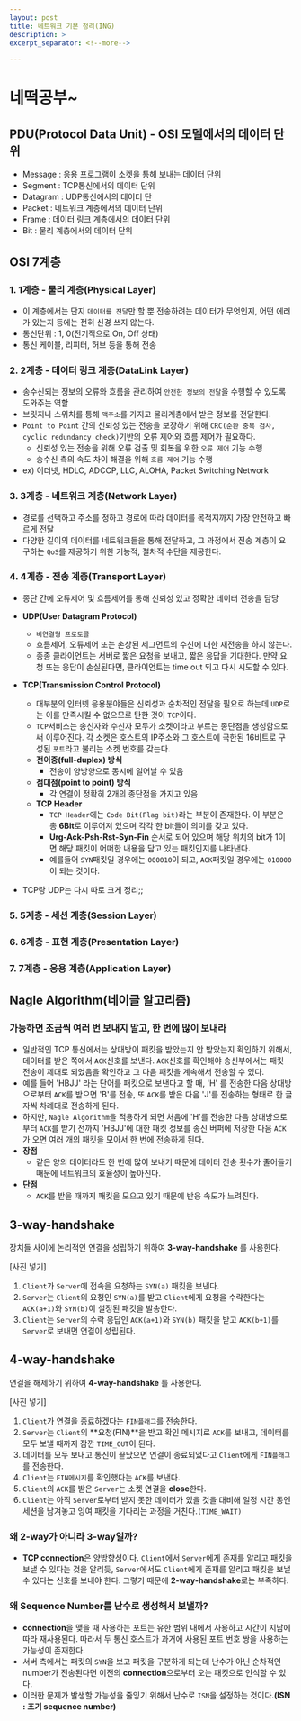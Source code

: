 ```yaml
---
layout: post
title: 네트워크 기본 정리(ING)
description: >
excerpt_separator: <!--more-->

---
```


<!--more-->

# 네떡공부~

## PDU(Protocol Data Unit) - OSI 모델에서의 데이터 단위
- Message : 응용 프로그램이 소켓을 통해 보내는 데이터 단위
- Segment : TCP통신에서의 데이터 단위
- Datagram : UDP통신에서의 데이터 단
- Packet : 네트워크 계층에서의 데이터 단위
- Frame : 데이터 링크 계층에서의 데이터 단위
- Bit : 물리 계층에서의 데이터 단위

## OSI 7계층
### 1. 1계층 - 물리 계층(Physical Layer)
- 이 계층에서는 단지 `데이터를 전달`만 할 뿐 전송하려는 데이터가 무엇인지, 어떤 에러가 있는지 등에는 전혀 신경 쓰지 않는다.
- 통신단위 : 1, 0(전기적으로 On, Off 상태)
- 통신 케이블, 리피터, 허브 등을 통해 전송

### 2. 2계층 - 데이터 링크 계층(DataLink Layer)
- 송수신되는 정보의 오류와 흐름을 관리하여 `안전한 정보의 전달`을 수행할 수 있도록 도와주는 역할
- 브릿지나 스위치를 통해 `맥주소`를 가지고 물리계층에서 받은 정보를 전달한다.
- `Point to Point` 간의 신뢰성 있는 전송을 보장하기 위해 `CRC(순환 중복 검사, cyclic redundancy check)`기반의 오류 제어와 흐름 제어가 필요하다.
  - 신뢰성 있는 전송을 위해 오류 검출 및 회복을 위한 `오류 제어` 기능 수행
  - 송수신 측의 속도 차이 해결을 위해 `흐름 제어` 기능 수행
- ex) 이더넷, HDLC, ADCCP, LLC, ALOHA, Packet Switching Network

### 3. 3계층 - 네트워크 계층(Network Layer)
- 경로를 선택하고 주소를 정하고 경로에 따라 데이터를 목적지까지 가장 안전하고 빠르게 전달
- 다양한 길이의 데이터를 네트워크들을 통해 전달하고, 그 과정에서 전송 계층이 요구하는 `QoS`를 제공하기 위한 기능적, 절차적 수단을 제공한다.

### 4. 4계층 - 전송 계층(Transport Layer)
- 종단 간에 오류제어 및 흐름제어를 통해 신뢰성 있고 정확한 데이터 전송을 담당
- **UDP(User Datagram Protocol)**
  - `비연결형 프로토콜`
  - 흐름제어, 오류제어 또는 손상된 세그먼트의 수신에 대한 재전송을 하지 않는다.
  - 종종 클라이언트는 서버로 짧은 요청을 보내고, 짧은 응답을 기대한다. 만약 요청 또는 응답이 손실된다면, 클라이언트는 time out 되고 다시 시도할 수 있다.
- **TCP(Transmission Control Protocol)**
  - 대부분의 인터넷 응용분야들은 신뢰성과 순차적인 전달을 필요로 하는데 `UDP`로는 이를 만족시킬 수 없으므로 탄한 것이 `TCP`이다.
  - `TCP`서비스는 송신자와 수신자 모두가 소켓이라고 부르는 종단점을 생성함으로써 이루어진다. 각 소켓은 호스트의 IP주소와 그 호스트에 국한된 16비트로 구성된 `포트`라고 불리는 소켓 번호를 갖는다.
  - **전이중(full-duplex) 방식**
    - 전송이 양방향으로 동시에 일어날 수 있음
  - **점대점(point to point) 방식**
    - 각 연결이 정확히 2개의 종단점을 가지고 있음
  - **TCP Header**
    - `TCP Header`에는 `Code Bit(Flag bit)`라는 부분이 존재한다. 이 부분은 총 **6Bit**로 이루어져 있으며 각각 한 bit들이 의미를 갖고 있다. 
    - **Urg-Ack-Psh-Rst-Syn-Fin** 순서로 되어 있으며 해당 위치의 bit가 1이면 해당 패킷이 어떠한 내용을 담고 있는 패킷인지를 나타낸다.
    - 예를들어 `SYN`패킷일 경우에는 `000010`이 되고, `ACK`패킷일 경우에는 `010000`이 되는 것이다.

- TCP랑 UDP는 다시 따로 크게 정리;;


### 5. 5계층 - 세션 계층(Session Layer)



### 6. 6계층 - 표현 계층(Presentation Layer)



### 7. 7계층 - 응용 계층(Application Layer)



## Nagle Algorithm(네이글 알고리즘)
### 가능하면 조금씩 여러 번 보내지 말고, 한 번에 많이 보내라
- 일반적인 TCP 통신에서는 상대방이 패킷을 받았는지 안 받았는지 확인하기 위해서, 데이터를 받은 쪽에서 `ACK`신호를 보낸다. `ACK`신호를 확인해야 송신부에서는 패킷 전송이 제대로 되었음을 확인하고 그 다음 패킷을 계속해서 전송할 수 있다.
- 예를 들어 'HBJJ' 라는 단어를 패킷으로 보낸다고 할 때, 'H' 를 전송한 다음 상대방으로부터 `ACK`를 받으면 'B'를 전송, 또 `ACK`를 받은 다음 'J'를 전송하는 형태로 한 글자씩 차례대로 전송하게 된다.
- 하지만, `Nagle Algorithm`을 적용하게 되면 처음에 'H'를 전송한 다음 상대방으로부터 `ACK`를 받기 전까지 'HBJJ'에 대한 패킷 정보를 송신 버퍼에 저장한 다음 `ACK`가 오면 여러 개의 패킷을 모아서 한 번에 전송하게 된다.
- **장점**
  - 같은 양의 데이터라도 한 번에 많이 보내기 때문에 데이터 전송 횟수가 줄어들기 때문에 네트워크의 효율성이 높아진다.
- **단점**
  - `ACK`를 받을 때까지 패킷을 모으고 있기 때문에 반응 속도가 느려진다.

## 3-way-handshake
장치들 사이에 논리적인 연결을 성립하기 위하여 **3-way-handshake** 를 사용한다.

[사진 넣기]

1. `Client`가 `Server`에 접속을 요청하는 `SYN(a)` 패킷을 보낸다.
2. `Server`는 `Client`의 요청인 `SYN(a)`를 받고 `Client`에게 요청을 수락한다는 `ACK(a+1)`와 `SYN(b)`이 설정된 패킷을 발송한다.
3. `Client`는 `Server`의 수락 응답인 `ACK(a+1)`와 `SYN(b)` 패킷을 받고 `ACK(b+1)`를 `Server`로 보내면 연결이 성립된다.

## 4-way-handshake
연결을 해제하기 위하여 **4-way-handshake** 를 사용한다.

[사진 넣기]

1. `Client`가 연결을 종료하겠다는 `FIN플래그`를 전송한다.
2. `Server`는 `Client`의 **요청(FIN)**을 받고 확인 메시지로 `ACK`를 보내고, 데이터를 모두 보낼 때까지 잠깐 `TIME_OUT`이 된다.
3. 데이터를 모두 보내고 통신이 끝났으면 연결이 종료되었다고 `Client`에게 `FIN플래그`를 전송한다.
4. `Client`는 `FIN메시지`를 확인했다는 `ACK`를 보낸다.
5. `Client`의 `ACK`를 받은 `Server`는 소켓 연결을 **close**한다.
6. `Client`는 아직 `Server`로부터 받지 못한 데이터가 있을 것을 대비해 일정 시간 동엔 세션을 남겨놓고 잉여 패킷을 기다리는 과정을 거친다.`(TIME_WAIT)`

### 왜 2-way가 아니라 3-way일까?
- **TCP connection**은 양방향성이다. `Client`에서 `Server`에게 존재를 알리고 패킷을 보낼 수 있다는 것을 알리듯, `Server`에서도 `Client`에게 존재를 알리고 패킷을 보낼 수 있다는 신호를 보내야 한다. 그렇기 때문에 **2-way-handshake**로는 부족하다.

### 왜 Sequence Number를 난수로 생성해서 보낼까?
- **connection**을 맺을 때 사용하는 포트는 유한 범위 내에서 사용하고 시간이 지남에 따라 재사용된다. 따라서 두 통신 호스트가 과거에 사용된 포트 번호 쌍을 사용하는 가능성이 존재한다.
- 서버 측에서는 패킷의 `SYN`을 보고 패킷을 구분하게 되는데 난수가 아닌 순차적인 number가 전송된다면 이전의 **connection**으로부터 오는 패킷으로 인식할 수 있다.
- 이러한 문제가 발생할 가능성을 줄잉기 위해서 난수로 `ISN`을 설정하는 것이다.**(ISN : 초기 sequence number)**
```

